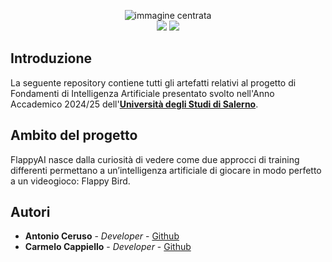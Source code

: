 <p align="center">
  <img src="https://github.com/user-attachments/assets/c1d004f1-b503-417d-ad03-567d8bba4958" alt="immagine centrata" />
  <br>
  <img src="https://img.shields.io/badge/Python-3776AB?style=for-the-badge&logo=python&logoColor=white">
  <img src="https://img.shields.io/github/contributors/HEROCRA/FlappyBirdAI?style=for-the-badge">
</p>

## Introduzione
La seguente repository contiene tutti gli artefatti relativi al progetto di Fondamenti di Intelligenza Artificiale presentato svolto nell'Anno Accademico 2024/25 dell'<a href="https://www.unisa.it">**Università degli Studi di Salerno**</a>.

## Ambito del progetto
FlappyAI nasce dalla curiosità di vedere come due approcci di training differenti permettano a un’intelligenza artificiale di giocare in modo perfetto a un videogioco: Flappy Bird.

## Autori
- **Antonio Ceruso**        - *Developer*   - [Github](https://github.com/AntonioCherry)
- **Carmelo Cappiello**        - *Developer*   - [Github](https://github.com/HEROCRA)
